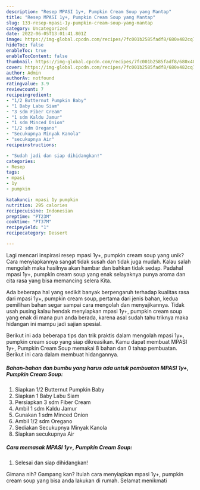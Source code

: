 ```yaml
---
description: "Resep MPASI 1y+, Pumpkin Cream Soup yang Mantap"
title: "Resep MPASI 1y+, Pumpkin Cream Soup yang Mantap"
slug: 133-resep-mpasi-1y-pumpkin-cream-soup-yang-mantap
category: Uncategorized
date: 2022-06-05T13:01:41.801Z
image: https://img-global.cpcdn.com/recipes/7fc001b2585fadf8/680x482cq70/mpasi-1y-pumpkin-cream-soup-foto-resep-utama.jpg
hideToc: false
enableToc: true
enableTocContent: false
thumbnail: https://img-global.cpcdn.com/recipes/7fc001b2585fadf8/680x482cq70/mpasi-1y-pumpkin-cream-soup-foto-resep-utama.jpg
cover: https://img-global.cpcdn.com/recipes/7fc001b2585fadf8/680x482cq70/mpasi-1y-pumpkin-cream-soup-foto-resep-utama.jpg
author: Admin
authorAv: notfound
ratingvalue: 3.9
reviewcount: 7
recipeingredient:
- "1/2 Butternut Pumpkin Baby"
- "1 Baby Labu Siam"
- "3 sdm Fiber Cream"
- "1 sdm Kaldu Jamur"
- "1 sdm Minced Onion"
- "1/2 sdm Oregano"
- "Secukupnya Minyak Kanola"
- "secukupnya Air"
recipeinstructions:

- "Sudah jadi dan siap dihidangkan!"
categories:
- Resep
tags:
- mpasi
- 1y
- pumpkin

katakunci: mpasi 1y pumpkin 
nutrition: 295 calories
recipecuisine: Indonesian
preptime: "PT23M"
cooktime: "PT37M"
recipeyield: "1"
recipecategory: Dessert

---
```





Lagi mencari inspirasi resep mpasi 1y+, pumpkin cream soup yang unik? Cara menyiapkannya sangat tidak susah dan tidak juga mudah. Kalau salah mengolah maka hasilnya akan hambar dan bahkan tidak sedap. Padahal mpasi 1y+, pumpkin cream soup yang enak selayaknya punya aroma dan cita rasa yang bisa memancing selera Kita.







Ada beberapa hal yang sedikit banyak berpengaruh terhadap kualitas rasa dari mpasi 1y+, pumpkin cream soup, pertama dari jenis bahan, kedua pemilihan bahan segar sampai cara mengolah dan menyajikannya. Tidak usah pusing kalau hendak menyiapkan mpasi 1y+, pumpkin cream soup yang enak di mana pun anda berada, karena asal sudah tahu triknya maka hidangan ini mampu jadi sajian spesial.






Berikut ini ada beberapa tips dan trik praktis dalam mengolah mpasi 1y+, pumpkin cream soup yang siap dikreasikan. Kamu dapat membuat MPASI 1y+, Pumpkin Cream Soup memakai 8 bahan dan 0 tahap pembuatan. Berikut ini cara dalam membuat hidangannya.

<!--inarticleads1-->

##### Bahan-bahan dan bumbu yang harus ada untuk pembuatan MPASI 1y+, Pumpkin Cream Soup:

1. Siapkan 1/2 Butternut Pumpkin Baby
1. Siapkan 1 Baby Labu Siam
1. Persiapkan 3 sdm Fiber Cream
1. Ambil 1 sdm Kaldu Jamur
1. Gunakan 1 sdm Minced Onion
1. Ambil 1/2 sdm Oregano
1. Sediakan Secukupnya Minyak Kanola
1. Siapkan secukupnya Air




<!--inarticleads2-->

##### Cara memasak MPASI 1y+, Pumpkin Cream Soup:


1. Selesai dan siap dihidangkan!



Gimana nih? Gampang kan? Itulah cara menyiapkan mpasi 1y+, pumpkin cream soup yang bisa anda lakukan di rumah. Selamat menikmati
